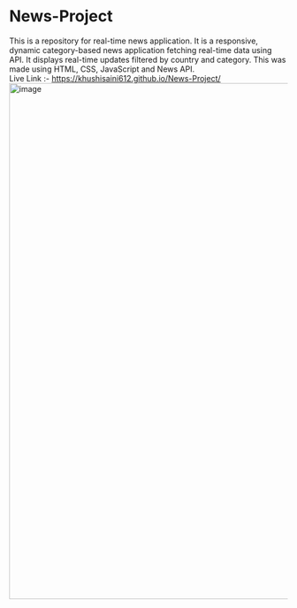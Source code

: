 # News-Project
This is a repository for real-time news application.
It is a responsive, dynamic category-based news application fetching real-time data using API.
It displays real-time updates filtered by country and category.
This was made using HTML, CSS, JavaScript and News API.
<br>
Live Link :-
<a href="https://khushisaini612.github.io/News-Project/">https://khushisaini612.github.io/News-Project/</a>
<img width="1916" height="933" alt="image" src="https://github.com/user-attachments/assets/ca288959-c35b-4eff-8337-f9be0cd995f5" />

